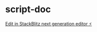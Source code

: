 # script-doc

[Edit in StackBlitz next generation editor ⚡️](https://stackblitz.com/~/github.com/Directorsolomon/script-doc)